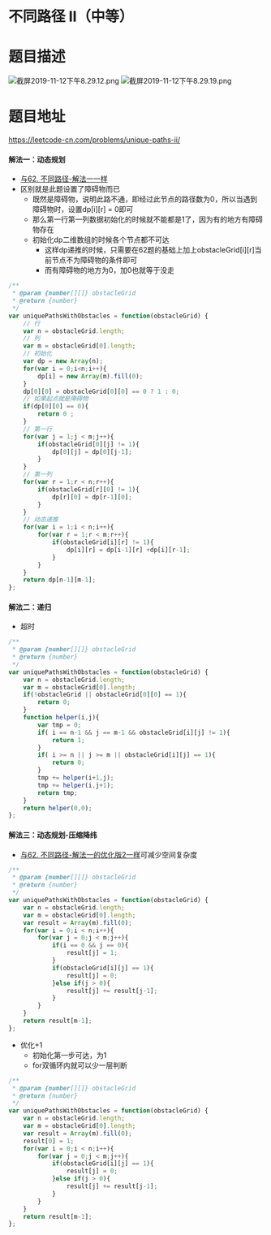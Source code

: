 # 不同路径 II（中等）
# 题目描述
![截屏2019-11-12下午8.29.12.png](https://pic.leetcode-cn.com/840d8b85ea38bc3ced44bc212d8d92e3d96db89aa6f881c808942fc18ffcb138-%E6%88%AA%E5%B1%8F2019-11-12%E4%B8%8B%E5%8D%888.29.12.png)
![截屏2019-11-12下午8.29.19.png](https://pic.leetcode-cn.com/dd746938087d040abbba7a168286a2e52f25d0a2f91a2e4dae8d614ac6a009b8-%E6%88%AA%E5%B1%8F2019-11-12%E4%B8%8B%E5%8D%888.29.19.png)
# 题目地址
<https://leetcode-cn.com/problems/unique-paths-ii/>
#### 解法一：动态规划
+ [与62. 不同路径-解法一一样](https://leetcode-cn.com/problems/unique-paths/solution/62-bu-tong-lu-jing-by-alexer-660/)
+ 区别就是此题设置了障碍物而已
  + 既然是障碍物，说明此路不通，即经过此节点的路径数为0，所以当遇到障碍物时，设置dp[i][r] = 0即可
  + 那么第一行第一列数据初始化的时候就不能都是1了，因为有的地方有障碍物存在
  + 初始化dp二维数组的时候各个节点都不可达
    + 这样dp递推的时候，只需要在62题的基础上加上obstacleGrid[i][r]当前节点不为障碍物的条件即可
    + 而有障碍物的地方为0，加0也就等于没走
```javascript
/**
 * @param {number[][]} obstacleGrid
 * @return {number}
 */
var uniquePathsWithObstacles = function(obstacleGrid) {
    // 行
    var n = obstacleGrid.length;
    // 列
    var m = obstacleGrid[0].length;
    // 初始化
    var dp = new Array(n);
    for(var i = 0;i<n;i++){
        dp[i] = new Array(m).fill(0);
    }
    dp[0][0] = obstacleGrid[0][0] == 0 ? 1 : 0;
    // 如果起点就是障碍物
    if(dp[0][0] == 0){
        return 0 ;
    }
    // 第一行
    for(var j = 1;j < m;j++){
        if(obstacleGrid[0][j] != 1){
            dp[0][j] = dp[0][j-1];
        }
    }
    // 第一列
    for(var r = 1;r < n;r++){
        if(obstacleGrid[r][0] != 1){
            dp[r][0] = dp[r-1][0];
        }
    }
    // 动态递推
    for(var i = 1;i < n;i++){
        for(var r = 1;r < m;r++){
            if(obstacleGrid[i][r] != 1){
                dp[i][r] = dp[i-1][r] +dp[i][r-1];
            }
        }
    }
    return dp[n-1][m-1];
};
```
#### 解法二：递归
+ 超时
```javascript
/**
 * @param {number[][]} obstacleGrid
 * @return {number}
 */
var uniquePathsWithObstacles = function(obstacleGrid) {
    var n = obstacleGrid.length;
    var m = obstacleGrid[0].length;
    if(!obstacleGrid || obstacleGrid[0][0] == 1){
        return 0;
    }
    function helper(i,j){
        var tmp = 0;
        if( i == n-1 && j == m-1 && obstacleGrid[i][j] != 1){
            return 1;
        }
        if( i >= n || j >= m || obstacleGrid[i][j] == 1){
            return 0;
        }
        tmp += helper(i+1,j);
        tmp += helper(i,j+1);
        return tmp;
    }
    return helper(0,0);
};
```
#### 解法三：动态规划-压缩降纬
+ [与62. 不同路径-解法一的优化版2一样](https://leetcode-cn.com/problems/unique-paths/solution/62-bu-tong-lu-jing-by-alexer-660/)可减少空间复杂度
```javascript
/**
 * @param {number[][]} obstacleGrid
 * @return {number}
 */
var uniquePathsWithObstacles = function(obstacleGrid) {
    var n = obstacleGrid.length;
    var m = obstacleGrid[0].length;
    var result = Array(m).fill(0);
    for(var i = 0;i < n;i++){
        for(var j = 0;j < m;j++){
            if(i == 0 && j == 0){
                result[j] = 1;
            }
            if(obstacleGrid[i][j] == 1){
                result[j] = 0;
            }else if(j > 0){
                result[j] += result[j-1];
            }
        }
    }
    return result[m-1];
};
```
+ 优化+1
  + 初始化第一步可达，为1
  + for双循环内就可以少一层判断
```javascript
/**
 * @param {number[][]} obstacleGrid
 * @return {number}
 */
var uniquePathsWithObstacles = function(obstacleGrid) {
    var n = obstacleGrid.length;
    var m = obstacleGrid[0].length;
    var result = Array(m).fill(0);
    result[0] = 1;
    for(var i = 0;i < n;i++){
        for(var j = 0;j < m;j++){
            if(obstacleGrid[i][j] == 1){
                result[j] = 0;
            }else if(j > 0){
                result[j] += result[j-1];
            }
        }
    }
    return result[m-1];
};
```